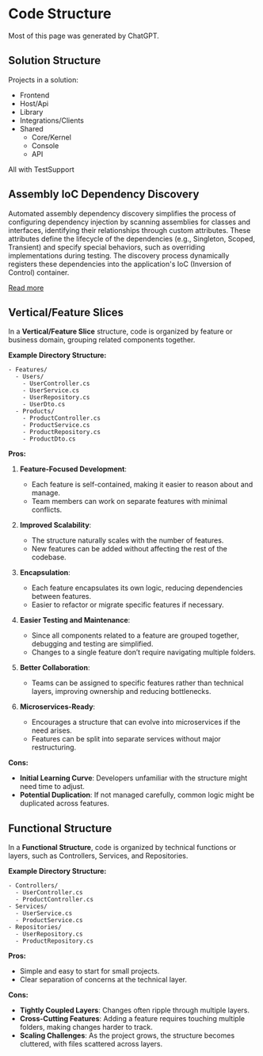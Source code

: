 
# Code Structure

Most of this page was generated by ChatGPT.

## Solution Structure

Projects in a solution:

- Frontend
- Host/Api
- Library
- Integrations/Clients
- Shared
  - Core/Kernel
  - Console
  - API

All with TestSupport

## Assembly IoC Dependency Discovery

Automated assembly dependency discovery simplifies the process of configuring dependency injection by scanning assemblies for classes and interfaces, identifying their relationships through custom attributes. These attributes define the lifecycle of the dependencies (e.g., Singleton, Scoped, Transient) and specify special behaviors, such as overriding implementations during testing. The discovery process dynamically registers these dependencies into the application's IoC (Inversion of Control) container.

[Read more](./assembly-dependency-discovery.md)

## **Vertical/Feature Slices**

In a **Vertical/Feature Slice** structure, code is organized by feature or business domain, grouping related components together.

**Example Directory Structure:**

```files
- Features/
  - Users/
    - UserController.cs
    - UserService.cs
    - UserRepository.cs
    - UserDto.cs
  - Products/
    - ProductController.cs
    - ProductService.cs
    - ProductRepository.cs
    - ProductDto.cs
```

**Pros:**

1. **Feature-Focused Development**:
   - Each feature is self-contained, making it easier to reason about and manage.
   - Team members can work on separate features with minimal conflicts.

2. **Improved Scalability**:
   - The structure naturally scales with the number of features.
   - New features can be added without affecting the rest of the codebase.

3. **Encapsulation**:
   - Each feature encapsulates its own logic, reducing dependencies between features.
   - Easier to refactor or migrate specific features if necessary.

4. **Easier Testing and Maintenance**:
   - Since all components related to a feature are grouped together, debugging and testing are simplified.
   - Changes to a single feature don’t require navigating multiple folders.

5. **Better Collaboration**:
   - Teams can be assigned to specific features rather than technical layers, improving ownership and reducing bottlenecks.

6. **Microservices-Ready**:
   - Encourages a structure that can evolve into microservices if the need arises.
   - Features can be split into separate services without major restructuring.

**Cons:**

- **Initial Learning Curve**: Developers unfamiliar with the structure might need time to adjust.
- **Potential Duplication**: If not managed carefully, common logic might be duplicated across features.


## Functional Structure

In a **Functional Structure**, code is organized by technical functions or layers, such as Controllers, Services, and Repositories.

**Example Directory Structure:**

```files
- Controllers/
  - UserController.cs
  - ProductController.cs
- Services/
  - UserService.cs
  - ProductService.cs
- Repositories/
  - UserRepository.cs
  - ProductRepository.cs
```

**Pros:**

- Simple and easy to start for small projects.
- Clear separation of concerns at the technical layer.

**Cons:**

- **Tightly Coupled Layers**: Changes often ripple through multiple layers.
- **Cross-Cutting Features**: Adding a feature requires touching multiple folders, making changes harder to track.
- **Scaling Challenges**: As the project grows, the structure becomes cluttered, with files scattered across layers.

